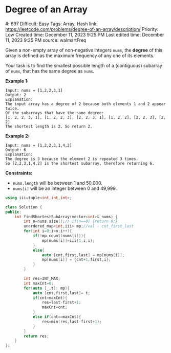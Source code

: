 # Degree of an Array

#: 697
Difficult: Easy
Tags: Array, Hash
link: https://leetcode.com/problems/degree-of-an-array/description/
Priority: Low
Created time: December 11, 2023 9:25 PM
Last edited time: December 11, 2023 9:25 PM
source: walmartFreq

Given a non-empty array of non-negative integers `nums`, the **degree** of this array is defined as the maximum frequency of any one of its elements.

Your task is to find the smallest possible length of a (contiguous) subarray of `nums`, that has the same degree as `nums`.

**Example 1:**

```
Input: nums = [1,2,2,3,1]
Output: 2
Explanation:
The input array has a degree of 2 because both elements 1 and 2 appear twice.
Of the subarrays that have the same degree:
[1, 2, 2, 3, 1], [1, 2, 2, 3], [2, 2, 3, 1], [1, 2, 2], [2, 2, 3], [2, 2]
The shortest length is 2. So return 2.

```

**Example 2:**

```
Input: nums = [1,2,2,3,1,4,2]
Output: 6
Explanation:
The degree is 3 because the element 2 is repeated 3 times.
So [2,2,3,1,4,2] is the shortest subarray, therefore returning 6.

```

**Constraints:**

- `nums.length` will be between 1 and 50,000.
- `nums[i]` will be an integer between 0 and 49,999.

```cpp
using iii=tuple<int,int,int>;

class Solution {
public:
    int findShortestSubArray(vector<int>& nums) {
        int n=nums.size();// if(n==0) {return 0;}
        unordered_map<int,iii> mp;//val - cnt_first_last
        for(int i=0;i<n;i++){
            if(!mp.count(nums[i])){
                mp[nums[i]]=iii{1,i,i};
            }
            else{
                auto [cnt,first,last] = mp[nums[i]];
                mp[nums[i]] = {cnt+1,first,i};
            }
        }

        int res=INT_MAX;
        int maxCnt=0;
        for(auto [_,t]: mp){
            auto [cnt,first,last]= t;
            if(cnt>maxCnt){
                res=last-first+1;
                maxCnt=cnt;
            }
            else if(cnt==maxCnt){
                res=min(res,last-first+1);
            }
        }
        return res;
    }
};
```